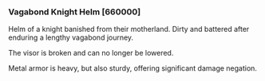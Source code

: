 ### Vagabond Knight Helm [660000]

Helm of a knight banished from their motherland. Dirty and battered after enduring a lengthy vagabond journey.

The visor is broken and can no longer be lowered.

Metal armor is heavy, but also sturdy, offering significant damage negation.